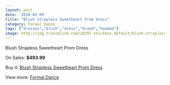 ```yaml
---
layout: post
date: '2018-03-09'
title: "Blush Strapless Sweetheart Prom Dress"
category: Formal Dance
tags: ["dresses","blush","dress","brand","beaded"]
image: http://img.transblink.com/20297-thickbox_default/blush-strapless-sweetheart-prom-dress.jpg
---
```

Blush Strapless Sweetheart Prom Dress

On Sales: **$493.99**
<a href="https://www.transblink.com/en/formal-dance/6403-blush-strapless-sweetheart-prom-dress.html"><amp-img layout="responsive" width="600" height="600" src="//img.transblink.com/20297-thickbox_default/blush-strapless-sweetheart-prom-dress.jpg" alt="Blush Strapless Sweetheart Prom Dress 0" /></a>
<a href="https://www.transblink.com/en/formal-dance/6403-blush-strapless-sweetheart-prom-dress.html"><amp-img layout="responsive" width="600" height="600" src="//img.transblink.com/20298-thickbox_default/blush-strapless-sweetheart-prom-dress.jpg" alt="Blush Strapless Sweetheart Prom Dress 1" /></a>

Buy it: [Blush Strapless Sweetheart Prom Dress](https://www.transblink.com/en/formal-dance/6403-blush-strapless-sweetheart-prom-dress.html "Blush Strapless Sweetheart Prom Dress")

View more: [Formal Dance](https://www.transblink.com/en/6-formal-dance "Formal Dance")